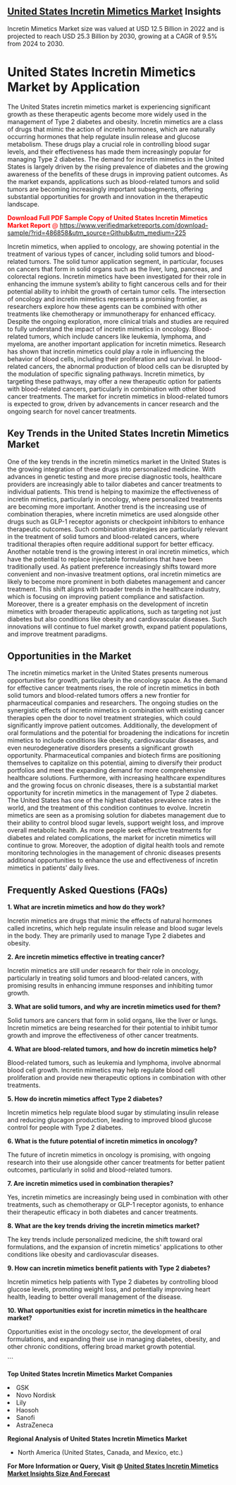 <h2><a href="https://www.verifiedmarketreports.com/download-sample/?rid=486858&amp;utm_source=Github&amp;utm_medium=225" target="_blank">United States Incretin Mimetics Market</a> Insights</h2><p>Incretin Mimetics Market size was valued at USD 12.5 Billion in 2022 and is projected to reach USD 25.3 Billion by 2030, growing at a CAGR of 9.5% from 2024 to 2030.</p><p> <h1>United States Incretin Mimetics Market by Application</h1> <p>The United States incretin mimetics market is experiencing significant growth as these therapeutic agents become more widely used in the management of Type 2 diabetes and obesity. Incretin mimetics are a class of drugs that mimic the action of incretin hormones, which are naturally occurring hormones that help regulate insulin release and glucose metabolism. These drugs play a crucial role in controlling blood sugar levels, and their effectiveness has made them increasingly popular for managing Type 2 diabetes. The demand for incretin mimetics in the United States is largely driven by the rising prevalence of diabetes and the growing awareness of the benefits of these drugs in improving patient outcomes. As the market expands, applications such as blood-related tumors and solid tumors are becoming increasingly important subsegments, offering substantial opportunities for growth and innovation in the therapeutic landscape. <p><span class=""><span style="color: #ff0000;"><strong>Download Full PDF Sample Copy of United States Incretin Mimetics Market Report</strong> @ </span><a href="https://www.verifiedmarketreports.com/download-sample/?rid=486858&amp;utm_source=Github&amp;utm_medium=225" target="_blank">https://www.verifiedmarketreports.com/download-sample/?rid=486858&amp;utm_source=Github&amp;utm_medium=225</a></span></p> Incretin mimetics, when applied to oncology, are showing potential in the treatment of various types of cancer, including solid tumors and blood-related tumors. The solid tumor application segment, in particular, focuses on cancers that form in solid organs such as the liver, lung, pancreas, and colorectal regions. Incretin mimetics have been investigated for their role in enhancing the immune system’s ability to fight cancerous cells and for their potential ability to inhibit the growth of certain tumor cells. The intersection of oncology and incretin mimetics represents a promising frontier, as researchers explore how these agents can be combined with other treatments like chemotherapy or immunotherapy for enhanced efficacy. Despite the ongoing exploration, more clinical trials and studies are required to fully understand the impact of incretin mimetics in oncology. Blood-related tumors, which include cancers like leukemia, lymphoma, and myeloma, are another important application for incretin mimetics. Research has shown that incretin mimetics could play a role in influencing the behavior of blood cells, including their proliferation and survival. In blood-related cancers, the abnormal production of blood cells can be disrupted by the modulation of specific signaling pathways. Incretin mimetics, by targeting these pathways, may offer a new therapeutic option for patients with blood-related cancers, particularly in combination with other blood cancer treatments. The market for incretin mimetics in blood-related tumors is expected to grow, driven by advancements in cancer research and the ongoing search for novel cancer treatments. <h2>Key Trends in the United States Incretin Mimetics Market</h2> <p>One of the key trends in the incretin mimetics market in the United States is the growing integration of these drugs into personalized medicine. With advances in genetic testing and more precise diagnostic tools, healthcare providers are increasingly able to tailor diabetes and cancer treatments to individual patients. This trend is helping to maximize the effectiveness of incretin mimetics, particularly in oncology, where personalized treatments are becoming more important. Another trend is the increasing use of combination therapies, where incretin mimetics are used alongside other drugs such as GLP-1 receptor agonists or checkpoint inhibitors to enhance therapeutic outcomes. Such combination strategies are particularly relevant in the treatment of solid tumors and blood-related cancers, where traditional therapies often require additional support for better efficacy. Another notable trend is the growing interest in oral incretin mimetics, which have the potential to replace injectable formulations that have been traditionally used. As patient preference increasingly shifts toward more convenient and non-invasive treatment options, oral incretin mimetics are likely to become more prominent in both diabetes management and cancer treatment. This shift aligns with broader trends in the healthcare industry, which is focusing on improving patient compliance and satisfaction. Moreover, there is a greater emphasis on the development of incretin mimetics with broader therapeutic applications, such as targeting not just diabetes but also conditions like obesity and cardiovascular diseases. Such innovations will continue to fuel market growth, expand patient populations, and improve treatment paradigms. <h2>Opportunities in the Market</h2> <p>The incretin mimetics market in the United States presents numerous opportunities for growth, particularly in the oncology space. As the demand for effective cancer treatments rises, the role of incretin mimetics in both solid tumors and blood-related tumors offers a new frontier for pharmaceutical companies and researchers. The ongoing studies on the synergistic effects of incretin mimetics in combination with existing cancer therapies open the door to novel treatment strategies, which could significantly improve patient outcomes. Additionally, the development of oral formulations and the potential for broadening the indications for incretin mimetics to include conditions like obesity, cardiovascular diseases, and even neurodegenerative disorders presents a significant growth opportunity. Pharmaceutical companies and biotech firms are positioning themselves to capitalize on this potential, aiming to diversify their product portfolios and meet the expanding demand for more comprehensive healthcare solutions. Furthermore, with increasing healthcare expenditures and the growing focus on chronic diseases, there is a substantial market opportunity for incretin mimetics in the management of Type 2 diabetes. The United States has one of the highest diabetes prevalence rates in the world, and the treatment of this condition continues to evolve. Incretin mimetics are seen as a promising solution for diabetes management due to their ability to control blood sugar levels, support weight loss, and improve overall metabolic health. As more people seek effective treatments for diabetes and related complications, the market for incretin mimetics will continue to grow. Moreover, the adoption of digital health tools and remote monitoring technologies in the management of chronic diseases presents additional opportunities to enhance the use and effectiveness of incretin mimetics in patients' daily lives. <h2>Frequently Asked Questions (FAQs)</h2> <p><strong>1. What are incretin mimetics and how do they work?</strong></p> <p>Incretin mimetics are drugs that mimic the effects of natural hormones called incretins, which help regulate insulin release and blood sugar levels in the body. They are primarily used to manage Type 2 diabetes and obesity.</p> <p><strong>2. Are incretin mimetics effective in treating cancer?</strong></p> <p>Incretin mimetics are still under research for their role in oncology, particularly in treating solid tumors and blood-related cancers, with promising results in enhancing immune responses and inhibiting tumor growth.</p> <p><strong>3. What are solid tumors, and why are incretin mimetics used for them?</strong></p> <p>Solid tumors are cancers that form in solid organs, like the liver or lungs. Incretin mimetics are being researched for their potential to inhibit tumor growth and improve the effectiveness of other cancer treatments.</p> <p><strong>4. What are blood-related tumors, and how do incretin mimetics help?</strong></p> <p>Blood-related tumors, such as leukemia and lymphoma, involve abnormal blood cell growth. Incretin mimetics may help regulate blood cell proliferation and provide new therapeutic options in combination with other treatments.</p> <p><strong>5. How do incretin mimetics affect Type 2 diabetes?</strong></p> <p>Incretin mimetics help regulate blood sugar by stimulating insulin release and reducing glucagon production, leading to improved blood glucose control for people with Type 2 diabetes.</p> <p><strong>6. What is the future potential of incretin mimetics in oncology?</strong></p> <p>The future of incretin mimetics in oncology is promising, with ongoing research into their use alongside other cancer treatments for better patient outcomes, particularly in solid and blood-related tumors.</p> <p><strong>7. Are incretin mimetics used in combination therapies?</strong></p> <p>Yes, incretin mimetics are increasingly being used in combination with other treatments, such as chemotherapy or GLP-1 receptor agonists, to enhance their therapeutic efficacy in both diabetes and cancer treatments.</p> <p><strong>8. What are the key trends driving the incretin mimetics market?</strong></p> <p>The key trends include personalized medicine, the shift toward oral formulations, and the expansion of incretin mimetics' applications to other conditions like obesity and cardiovascular diseases.</p> <p><strong>9. How can incretin mimetics benefit patients with Type 2 diabetes?</strong></p> <p>Incretin mimetics help patients with Type 2 diabetes by controlling blood glucose levels, promoting weight loss, and potentially improving heart health, leading to better overall management of the disease.</p> <p><strong>10. What opportunities exist for incretin mimetics in the healthcare market?</strong></p> <p>Opportunities exist in the oncology sector, the development of oral formulations, and expanding their use in managing diabetes, obesity, and other chronic conditions, offering broad market growth potential.</p> ```</p><p><strong>Top United States Incretin Mimetics Market Companies</strong></p><div data-test-id=""><p><li>GSK</li><li> Novo Nordisk</li><li> Lily</li><li> Haosoh</li><li> Sanofi</li><li> AstraZeneca</li></p><div><strong>Regional Analysis of&nbsp;United States Incretin Mimetics Market</strong></div><ul><li dir="ltr"><p dir="ltr">North America&nbsp;(United States, Canada, and Mexico, etc.)</p></li></ul><p><strong>For More Information or Query, Visit @&nbsp;</strong><strong><a href="https://www.verifiedmarketreports.com/product/incretin-mimetics-market/?utm_source=Github&amp;utm_medium=225" target="_blank">United States Incretin Mimetics Market Insights Size And Forecast</a></strong></p></div>
